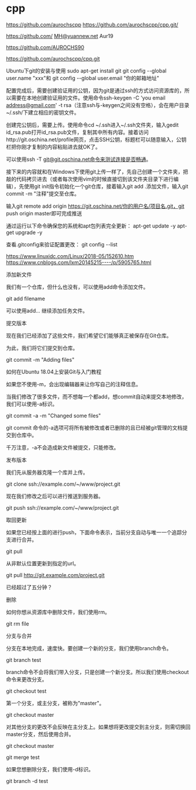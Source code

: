 # cpp


https://github.com/aurochscpp
https://github.com/aurochscpp/cpp.git/




https://github.com/
MH@yuannew.net
Aur19

https://github.com/AUROCHS90

https://github.com/aurochscpp/cpp.git






Ubuntu下git的安装与使用
sudo apt-get install git
git config --global user.name "xxx"和 git config --global user.email "你的邮箱地址"

配置完成后，需要创建验证用的公钥，因为git是通过ssh的方式访问资源库的，所以需要在本地创建验证用的文件。使用命令ssh-keygen -C 'you email address@gmail.com' -t rsa（注意ssh与-keygen之间没有空格），会在用户目录~/.ssh/下建立相应的密钥文件。





创建完公钥后，需要上传。使用命令cd ~/.ssh进入~/.ssh文件夹，输入gedit id_rsa.pub打开id_rsa.pub文件，复制其中所有内容。接着访问http://git.oschina.net/profile网页，点击SSH公钥，标题栏可以随意输入，公钥栏把你刚才复制的内容粘贴进去就OK了。

可以使用ssh -T git@git.oschina.net命令来测试连接是否畅通。


接下来的内容就和在Windows下使用git上传一样了，先自己创建一个文件夹，把敲的代码拷贝进去（或者每次使用vim的时候直接切到该文件夹目录下进行编辑），先使用git init指令初始化一个git仓库，接着输入git add .添加文件，输入git commit -m "注释"提交至仓库。


输入git remote add origin https://git.oschina.net/你的用户名/项目名.git，git push origin master即可完成推送









通过运行以下命令确保您的系统和apt包列表完全更新：
apt-get update -y
apt-get upgrade -y

查看.gitconfig来验证配置更改：
git config --list


https://www.linuxidc.com/Linux/2018-05/152610.htm
https://www.cnblogs.com/lxm20145215----/p/5905765.html








添加新文件

我们有一个仓库，但什么也没有，可以使用add命令添加文件。

git add filename

可以使用add... 继续添加任务文件。

提交版本

现在我们已经添加了这些文件，我们希望它们能够真正被保存在Git仓库。

为此，我们将它们提交到仓库。

git commit -m "Adding files"

如何在Ubuntu 18.04上安装Git与入门教程

如果您不使用-m，会出现编辑器来让你写自己的注释信息。

当我们修改了很多文件，而不想每一个都add，想commit自动来提交本地修改，我们可以使用-a标识。

git commit -a -m "Changed some files"

git commit 命令的-a选项可将所有被修改或者已删除的且已经被git管理的文档提交到仓库中。

千万注意，-a不会造成新文件被提交，只能修改。

发布版本

我们先从服务器克隆一个库并上传。

git clone ssh://example.com/~/www/project.git

现在我们修改之后可以进行推送到服务器。

git push ssh://example.com/~/www/project.git

取回更新

如果您已经按上面的进行push，下面命令表示，当前分支自动与唯一一个追踪分支进行合并。

git pull

从非默认位置更新到指定的url。

git pull http://git.example.com/project.git

已经超过了五分钟？

删除

如何你想从资源库中删除文件，我们使用rm。

git rm file

分支与合并

分支在本地完成，速度快。要创建一个新的分支，我们使用branch命令。

git branch test

branch命令不会将我们带入分支，只是创建一个新分支。所以我们使用checkout命令来更改分支。

git checkout test

第一个分支，或主分支，被称为"master"。

git checkout master

对其他分支的更改不会反映在主分支上。如果想将更改提交到主分支，则需切换回master分支，然后使用合并。

git checkout master

git merge test

如果您想删除分支，我们使用-d标识。

git branch -d test






